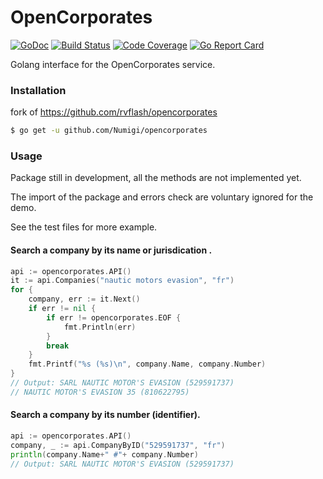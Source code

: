 # OpenCorporates

[![GoDoc](https://godoc.org/github.com/rvflash/opencorporates?status.svg)](https://godoc.org/github.com/rvflash/opencorporates)
[![Build Status](https://img.shields.io/travis/rvflash/opencorporates.svg)](https://travis-ci.org/rvflash/opencorporates)
[![Code Coverage](https://img.shields.io/codecov/c/github/rvflash/opencorporates.svg)](http://codecov.io/github/rvflash/opencorporates?branch=master)
[![Go Report Card](https://goreportcard.com/badge/github.com/rvflash/opencorporates)](https://goreportcard.com/report/github.com/rvflash/opencorporates)


Golang interface for the OpenCorporates service.


### Installation

fork of https://github.com/rvflash/opencorporates
```bash
$ go get -u github.com/Numigi/opencorporates
```

### Usage

Package still in development, all the methods are not implemented yet.

The import of the package and errors check are voluntary ignored for the demo.

See the test files for more example.

#### Search a company by its name or jurisdication .

```go
api := opencorporates.API()
it := api.Companies("nautic motors evasion", "fr")
for {
    company, err := it.Next()
    if err != nil {
        if err != opencorporates.EOF {
            fmt.Println(err)
        }
        break
    }
    fmt.Printf("%s (%s)\n", company.Name, company.Number)
}
// Output: SARL NAUTIC MOTOR'S EVASION (529591737)
// NAUTIC MOTOR'S EVASION 35 (810622795)
```

#### Search a company by its number (identifier).

```go
api := opencorporates.API()
company, _ := api.CompanyByID("529591737", "fr")
println(company.Name+" #"+ company.Number)
// Output: SARL NAUTIC MOTOR'S EVASION (529591737)
```
